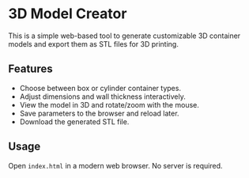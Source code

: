 # 3D Model Creator

This is a simple web-based tool to generate customizable 3D container models and export them as STL files for 3D printing.

## Features
- Choose between box or cylinder container types.
- Adjust dimensions and wall thickness interactively.
- View the model in 3D and rotate/zoom with the mouse.
- Save parameters to the browser and reload later.
- Download the generated STL file.

## Usage
Open `index.html` in a modern web browser. No server is required.
